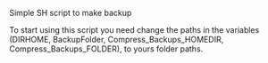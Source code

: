 Simple SH script to make backup

To start using this script you need change the paths in the variables (DIRHOME, BackupFolder, Compress_Backups_HOMEDIR, Compress_Backups_FOLDER), to yours folder paths.
